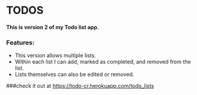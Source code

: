 # TODOS

#### This is version 2 of my Todo list app.

### Features:
* This version allows multiple lists. 
* Within each list I can add, marked as completed, and removed from the list.
* Lists themselves can also be edited or removed.

###check it out at https://todo-cr.herokuapp.com/todo_lists
